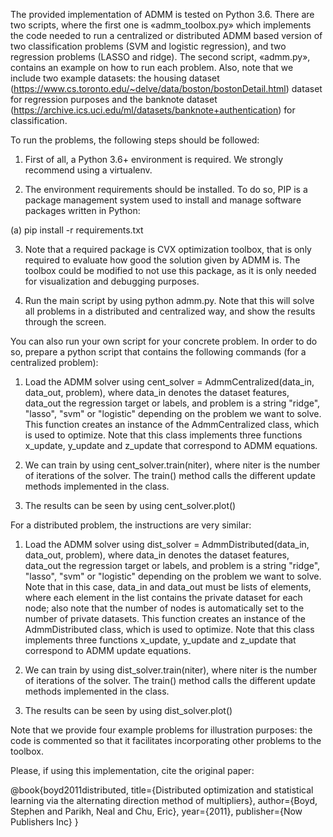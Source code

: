 The provided implementation of ADMM is tested on Python 3.6. There are two scripts, where the first one is «admm_toolbox.py» which implements the code needed to run a centralized or distributed ADMM based version of two classification problems (SVM and logistic regression), and two regression problems (LASSO and ridge). The second script, «admm.py», contains an example on how to run each problem. Also, note that we include two example datasets: the housing dataset (https://www.cs.toronto.edu/~delve/data/boston/bostonDetail.html) dataset for regression purposes and the  banknote dataset (https://archive.ics.uci.edu/ml/datasets/banknote+authentication) for classification.

To run the problems, the following steps should be followed:

1. First of all, a Python 3.6+ environment is required. We strongly recommend using a virtualenv.

2. The environment requirements should be installed. To do so, PIP is a package management system used to install and manage software packages written in Python:

(a) pip install -r requirements.txt

3. Note that a required package is CVX optimization toolbox, that is only required to evaluate how good the solution given by ADMM is. The toolbox could be modified to not use this package, as it is only needed for visualization and debugging purposes.

4. Run the main script by using python admm.py. Note that this will solve all problems in a distributed and centralized way, and show the results through the screen. 

You can also run your own script for your concrete problem. In order to do so, prepare a python script that contains the following commands (for a centralized problem):

1. Load the ADMM solver using cent_solver = AdmmCentralized(data_in, data_out, problem), where data_in denotes the dataset features, data_out the regression target or labels, and problem is a string "ridge", "lasso", "svm" or "logistic" depending on the problem we want to solve. This function creates an instance of the AdmmCentralized class, which is used to optimize. Note that this class implements three functions x_update, y_update and z_update that correspond to ADMM equations.

2. We can train by using cent_solver.train(niter), where niter is the number of iterations of the solver. The train() method calls the different update methods implemented in the class.

3. The results can be seen by using cent_solver.plot()

For a distributed problem, the instructions are very similar:

1. Load the ADMM solver using dist_solver = AdmmDistributed(data_in, data_out, problem), where data_in denotes the dataset features, data_out the regression target or labels, and problem is a string "ridge", "lasso", "svm" or "logistic" depending on the problem we want to solve. Note that in this case, data_in and data_out must be lists of elements, where each element in the list contains the private dataset for each node; also note that the number of nodes is automatically set to the number of private datasets. This function creates an instance of the AdmmDistributed class, which is used to optimize. Note that this class implements three functions x_update, y_update and z_update that correspond to ADMM update equations.

2. We can train by using dist_solver.train(niter), where niter is the number of iterations of the solver. The train() method calls the different update methods implemented in the class.

3. The results can be seen by using dist_solver.plot()

Note that we provide four example problems for illustration purposes: the code is commented so that it facilitates incorporating other problems to the toolbox.

Please, if using this implementation, cite the original paper:

@book{boyd2011distributed,
  title={Distributed optimization and statistical learning via the alternating direction method of multipliers},
  author={Boyd, Stephen and Parikh, Neal and Chu, Eric},
  year={2011},
  publisher={Now Publishers Inc}
}
